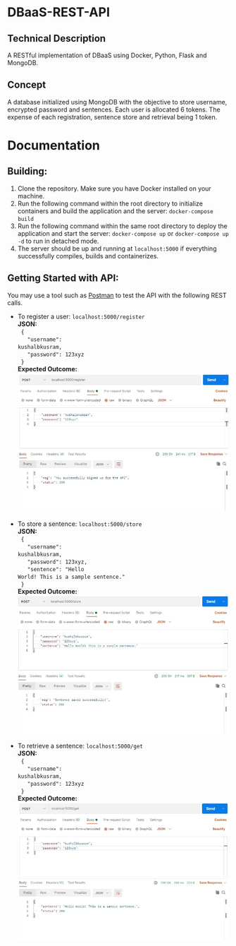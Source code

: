 # DBaaS-REST-API

## Technical Description
 A RESTful implementation of DBaaS using Docker, Python, Flask and MongoDB.

## Concept
A database initialized using MongoDB with the objective to store username, encrypted password and sentences. Each user is allocated 6 tokens. The expense of each registration, sentence store and retrieval being 1 token.  

# Documentation

## Building:
1. Clone the repository. Make sure you have Docker installed on your machine. 
2. Run the following command within the root directory to initialize containers and build the application and the server: `docker-compose build`
3. Run the following command within the same root directory to deploy the application and start the server: `docker-compose up` or `docker-compose up -d` to run in detached mode. 
4. The server should be up and running at `localhost:5000` if everything successfully compiles, builds and containerizes. 

## Getting Started with API:

You may use a tool such as [Postman](https://www.postman.com/downloads/) to test the API with the following REST calls. 

- To register a user: `localhost:5000/register` </br>
    <strong>JSON:</strong>
    </br>
    <code>
    {</br>
        &nbsp; "username": kushalbkusram,</br>
        &nbsp; "password": 123xyz
        </br>
    }
    </code>
    </br>
    <strong>Expected Outcome:</strong>
    ![Register Result](images/register-result.jpg)

- To store a sentence: `localhost:5000/store` </br>
    <strong>JSON:</strong>
    </br>
    <code>
    {</br>
        &nbsp; "username": kushalbkusram,</br>
        &nbsp; "password": 123xyz,</br>
        &nbsp; "sentence": "Hello World! This is a sample sentence."</br>
    }
    </code>
    </br>
    <strong>Expected Outcome:</strong>
    ![Store Result](images/store-result.jpg)

- To retrieve a sentence: `localhost:5000/get` </br>
    <strong>JSON:</strong>
    </br>
    <code>
    {</br>
        &nbsp; "username": kushalbkusram,</br>
        &nbsp; "password": 123xyz
        </br>
    }
    </code>
    </br>
    <strong>Expected Outcome:</strong>
    ![Get Result](images/get-result.jpg)

